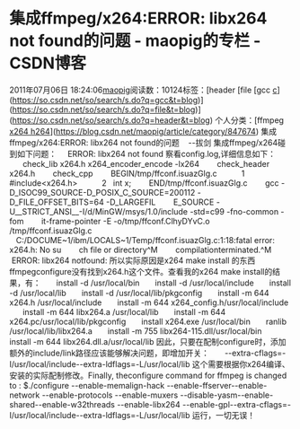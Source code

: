 # 集成ffmpeg/x264:ERROR: libx264 not found的问题 - maopig的专栏 - CSDN博客
2011年07月06日 18:24:06[maopig](https://me.csdn.net/maopig)阅读数：10124标签：[header																[file																[gcc																[c](https://so.csdn.net/so/search/s.do?q=c&t=blog)](https://so.csdn.net/so/search/s.do?q=gcc&t=blog)](https://so.csdn.net/so/search/s.do?q=file&t=blog)](https://so.csdn.net/so/search/s.do?q=header&t=blog)
个人分类：[ffmpeg																[x264 h264](https://blog.csdn.net/maopig/article/category/847676)](https://blog.csdn.net/maopig/article/category/847674)
集成ffmpeg/x264:ERROR: libx264 not found的问题
   --拔剑
集成ffmpeg/x264碰到如下问题：
    ERROR: libx264 not found
察看config.log,详细信息如下：
      check_lib x264.h x264_encoder_encode -lx264
       check_header x264.h
       check_cpp
       BEGIN/tmp/ffconf.isuazGlg.c
          1   #include<x264.h>
          2   int x;
       END/tmp/ffconf.isuazGlg.c
       gcc -D_ISOC99_SOURCE-D_POSIX_C_SOURCE=200112 -D_FILE_OFFSET_BITS=64 -D_LARGEFIL
       E_SOURCE -U__STRICT_ANSI__-I/d/MinGW/msys/1.0/include -std=c99 -fno-common -fom
       it-frame-pointer -E -o/tmp/ffconf.ClhyDYvC.o /tmp/ffconf.isuazGlg.c
      C:/DOCUME~1/ibm/LOCALS~1/Temp/ffconf.isuazGlg.c:1:18:fatal error: x264.h: No su
       ch file or directory^M
       compilationterminated.^M
       ERROR: libx264 notfound:
所以实际原因是x264 make install 的东西ffmpegconfigure没有找到x264.h这个文件。查看我的x264
make install的结果，有：
      install -d /usr/local/bin
      install -d /usr/local/include
      install -d /usr/local/lib
      install -d /usr/local/lib/pkgconfig
      install -m 644 x264.h /usr/local/include
      install -m 644 x264_config.h/usr/local/include
      install -m 644 libx264.a /usr/local/lib
      install -m 644 x264.pc/usr/local/lib/pkgconfig
      install x264.exe /usr/local/bin
      ranlib /usr/local/lib/libx264.a
      install -m 755 libx264-115.dll/usr/local/bin
      install -m 644 libx264.dll.a/usr/local/lib
因此，只要在配制configure时，添加额外的include/link路径应该能够解决问题，即增加开关：
      --extra-cflags=-I/usr/local/include--extra-ldflags=-L/usr/local/lib
这个需要根据你x264编译、安装的实际配制修改。Finally, theconfigure command for ffmpeg is
changed to :
$./configure --enable-memalign-hack --enable-ffserver--enable-network --enable-protocols --enable-muxers --disable-yasm--enable-shared--enable-w32threads --enable-libx264 --enable-gpl--extra-cflags=-I/usr/local/include--extra-ldflags=-L/usr/local/lib
运行，一切无误！
